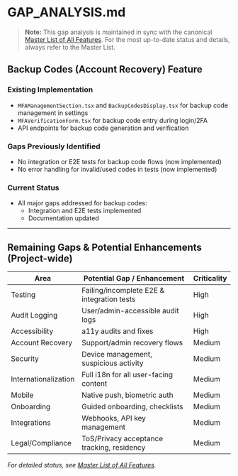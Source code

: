 # GAP_ANALYSIS.md

> **Note:** This gap analysis is maintained in sync with the canonical [Master List of All Features](./Master-List-of-all-features.md). For the most up-to-date status and details, always refer to the Master List.

## Backup Codes (Account Recovery) Feature

### Existing Implementation
- `MFAManagementSection.tsx` and `BackupCodesDisplay.tsx` for backup code management in settings
- `MFAVerificationForm.tsx` for backup code entry during login/2FA
- API endpoints for backup code generation and verification

### Gaps Previously Identified
- No integration or E2E tests for backup code flows (now implemented)
- No error handling for invalid/used codes in tests (now implemented)

### Current Status
- All major gaps addressed for backup codes:
  - Integration and E2E tests implemented
  - Documentation updated

---

## Remaining Gaps & Potential Enhancements (Project-wide)

| Area                | Potential Gap / Enhancement                | Criticality |
|---------------------|--------------------------------------------|-------------|
| Testing             | Failing/incomplete E2E & integration tests | High        |
| Audit Logging       | User/admin-accessible audit logs           | High        |
| Accessibility       | a11y audits and fixes                      | High        |
| Account Recovery    | Support/admin recovery flows               | Medium      |
| Security            | Device management, suspicious activity     | Medium      |
| Internationalization| Full i18n for all user-facing content      | Medium      |
| Mobile              | Native push, biometric auth                | Medium      |
| Onboarding          | Guided onboarding, checklists              | Medium      |
| Integrations        | Webhooks, API key management               | Medium      |
| Legal/Compliance    | ToS/Privacy acceptance tracking, residency | Medium      |

*For detailed status, see [Master List of All Features](./Master-List-of-all-features.md).*
